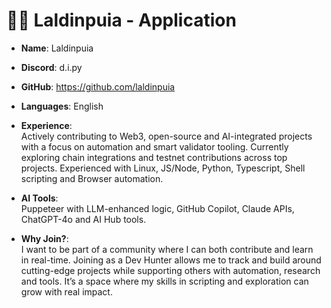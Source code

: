 # 🧑‍💻 Laldinpuia - Application

- **Name**: Laldinpuia  
- **Discord**: d.i.py  
- **GitHub**: https://github.com/laldinpuia  
- **Languages**: English  

- **Experience**:  
Actively contributing to Web3, open-source and AI-integrated projects with a focus on automation and smart validator tooling. Currently exploring chain integrations and testnet contributions across top projects. Experienced with Linux, JS/Node, Python, Typescript, Shell scripting and Browser automation.

- **AI Tools**:  
Puppeteer with LLM-enhanced logic, GitHub Copilot, Claude APIs, ChatGPT-4o and AI Hub tools.

- **Why Join?**:  
I want to be part of a community where I can both contribute and learn in real-time. Joining as a Dev Hunter allows me to track and build around cutting-edge projects while supporting others with automation, research and tools. It’s a space where my skills in scripting and exploration can grow with real impact.